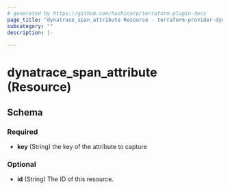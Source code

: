 ```yaml
---
# generated by https://github.com/hashicorp/terraform-plugin-docs
page_title: "dynatrace_span_attribute Resource - terraform-provider-dynatrace"
subcategory: ""
description: |-
  
---
```


# dynatrace_span_attribute (Resource)





<!-- schema generated by tfplugindocs -->
## Schema

### Required

- **key** (String) the key of the attribute to capture

### Optional

- **id** (String) The ID of this resource.


